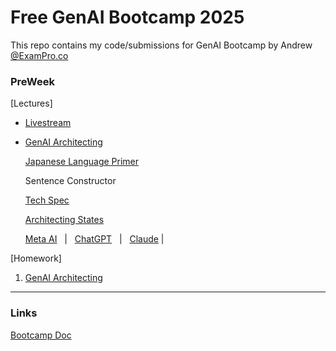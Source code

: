 # Free GenAI Bootcamp 2025 
This repo contains my code/submissions for GenAI Bootcamp by Andrew [@ExamPro.co](https://exampro.co)


### PreWeek
[Lectures]
  - [Livestream](https://www.youtube.com/watch?v=_r1X380nEKg)
  - [GenAI Architecting](https://www.youtube.com/watch?v=94ESD5pP1oE)

    [Japanese Language Primer](https://www.youtube.com/watch?v=onzuodqCJgc)

    Sentence Constructor 
    
    [Tech Spec](https://www.youtube.com/watch?v=XMBZIRiCmbk) 

    [Architecting States](https://www.youtube.com/watch?v=WheApSAvVGQ)

    [Meta AI](https://www.youtube.com/watch?v=P4SkCLs-39c) &nbsp; | &nbsp; [ChatGPT](https://www.youtube.com/watch?v=eiTqlKRvPZY) &nbsp; | &nbsp; [Claude](https://www.youtube.com/watch?v=UdTYvIzlRpc) | 


[Homework]
1. [GenAI Architecting](./genai-architechting/README.md)

----

### Links
[Bootcamp Doc](https://genai.cloudprojectbootcamp.com/)

